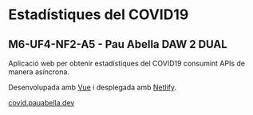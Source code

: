 # Estadístiques del COVID19
## M6-UF4-NF2-A5 - Pau Abella DAW 2 DUAL

Aplicació web per obtenir estadístiques del COVID19 consumint APIs de manera asíncrona.


Desenvolupada amb [Vue](https://vuejs.org/ "Pàgina oficial de Vue") i desplegada amb [Netlify](https://www.netlify.com/ "Pàgina oficial de Netlify").

[covid.pauabella.dev](https://covid.pauabella.dev "Take a look")

